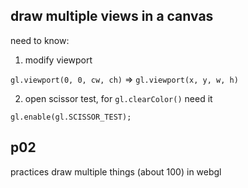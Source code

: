 ## draw multiple views in a canvas

need to know:

1. modify viewport

`gl.viewport(0, 0, cw, ch)` => `gl.viewport(x, y, w, h)`

2. open scissor test, for `gl.clearColor()` need it

`gl.enable(gl.SCISSOR_TEST);`

## p02

practices draw multiple things (about 100) in webgl